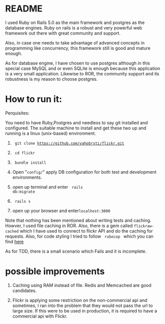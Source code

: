 # README

I used Ruby on Rails 5.0 as the main framework and postgres as the database engines. Ruby on rails is a robust and very powerful web framework out there with great community and support.

Also, in case one needs to take advantage of advanced concepts in programming like concurrency, this framework still is good and mature enough.

As for database engine, I have chosen to use postgres although in this special case MySQL and or even SQLite is enough because this application is a very small application. Likewise to ROR, the community support and its robustness is my reason to choose postgres.



# How to run it:

Perquisites: 

You need to have Ruby,Postgres and needless to say git installed and configured. The suitable machine to install and get these two up and running is a linux (unix-based) environment.

 1) <code> git clone https://github.com/vahobrsti/flickr.git </code>

 2) <code> cd flickr </code>

 3) <code> bundle install </code>

 4) Open "<code>config/</code>" apply DB configuration for both test and development environments.
 

 5) open up terminal and enter <code> rails db:migrate</code> 

 6) <code> rails s</code>

 7) open up your browser and enter<code>localhost:3000</code>

Note that nothing has been mentioned about writing tests and caching. Howver, I used file caching in ROR. Also, there is a gem called <code>flickraw-cached</code> which I have used to
connect to flickr API and do the caching for requests. Also, for code styling I tried to follow <code> rubocop </code> which you can find <a href="https://github.com/bbatsov/ruby-style-guide#syntax">here</a>

As for TDD, there is a small scenario which Fails and it is incomplete. 

# possible improvements 

1) Caching using RAM instead of file. Redis and Memcached are good candidates. 

2) Flickr is applying some restriction on the non-commercial api and sometimes, I ran into the problem that they would not pass the url to large size. If this were to be used in production, it is required to have a commercial api with Flickr. 
 